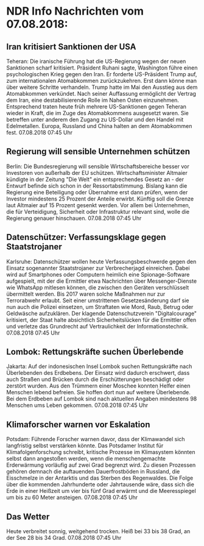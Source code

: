 # NDR Info Nachrichten vom 07.08.2018:


## Iran kritisiert Sanktionen der USA
Teheran: Die iranische Führung hat die US-Regierung wegen der neuen Sanktionen scharf kritisiert. Präsident Ruhani sagte, Washington führe einen psychologischen Krieg gegen den Iran. Er forderte US-Präsident Trump auf, zum internationalen Atomabkommen zurückzukehren. Erst dann könne man über weitere Schritte verhandeln. Trump hatte im Mai den Ausstieg aus dem Atomabkommen verkündet. Nach seiner Auffassung ermöglicht der Vertrag dem Iran, eine destabilisierende Rolle im Nahen Osten einzunehmen. Entsprechend traten heute früh mehrere US-Sanktionen gegen Teheran wieder in Kraft, die im Zuge des Atomabkommens ausgesetzt waren. Sie betreffen unter anderem den Zugang zu US-Dollar und den Handel mit Edelmetallen. Europa, Russland und China halten an dem Atomabkommen fest. 07.08.2018 07:45 Uhr 

## Regierung will sensible Unternehmen schützen
Berlin:	Die Bundesregierung will sensible Wirtschaftsbereiche besser vor Investoren von außerhalb der EU schützen. Wirtschaftsminister Altmaier kündigte in der Zeitung "Die Welt" ein entsprechendes Gesetz an - der Entwurf befinde sich schon in der Ressortabstimmung. Bislang kann die Regierung eine Beteiligung oder Übernahme erst dann prüfen, wenn der Investor mindestens 25 Prozent der Anteile erwirbt. Künftig soll die Grenze laut Altmaier auf 15 Prozent gesenkt werden. Vor allem bei Unternehmen, die für Verteidigung, Sicherheit oder Infrastruktur relevant sind, wolle die Regierung genauer hinschauen. 07.08.2018 07:45 Uhr 

## Datenschützer: Verfassungsklage gegen Staatstrojaner
Karlsruhe: Datenschützer wollen heute Verfassungsbeschwerde gegen den Einsatz sogenannter Staatstrojaner zur Verbrecherjagd einreichen. Dabei wird auf Smartphones oder Computern heimlich eine Spionage-Software aufgespielt, mit der die Ermittler etwa Nachrichten über Messenger-Dienste wie WhatsApp mitlesen können, die zwischen den Geräten verschlüsselt übermittelt werden. Bis 2017 waren solche Maßnahmen nur zur Terrorabwehr erlaubt. Seit einer umstrittenen Gesetzesänderung darf sie nun auch die Polizei einsetzen, um Straftaten wie Mord, Raub, Betrug oder Geldwäsche aufzuklären. Der klagende Datenschutzverein "Digitalcourage" kritisiert, der Staat halte absichtlich Sicherheitslücken für die Ermittler offen und verletze das Grundrecht auf Vertraulichkeit der Informationstechnik. 07.08.2018 07:45 Uhr 

## Lombok: Rettungskräfte suchen Überlebende
Jakarta: Auf der indonesischen Insel Lombok suchen Rettungskräfte nach Überlebenden des Erdbebens. Der Einsatz wird dadurch erschwert, dass auch Straßen und Brücken durch die Erschütterungen beschädigt oder zerstört wurden. Aus den Trümmern einer Moschee konnten Helfer einen Menschen lebend befreien. Sie hoffen dort nun auf weitere Überlebende. Bei dem Erdbeben auf Lombok sind nach aktuellen Angaben mindestens 98 Menschen ums Leben gekommen. 07.08.2018 07:45 Uhr 

## Klimaforscher warnen vor Eskalation
Potsdam: Führende Forscher warnen davor, dass der Klimawandel sich langfristig selbst verstärken könnte. Das Potsdamer Institut für Klimafolgenforschung schreibt, kritische Prozesse im Klimasystem könnten selbst dann angestoßen werden, wenn die menschengemachte Erderwärmung vorläufig auf zwei Grad begrenzt wird. Zu diesen Prozessen gehören demnach die auftauenden Dauerfrostböden in Russland, die Eisschmelze in der Antarktis und das Sterben des Regenwaldes. Die Folge über die kommenden Jahrhunderte oder Jahrtausende wäre, dass sich die Erde in einer Heißzeit um vier bis fünf Grad erwärmt und die Meeresspiegel um bis zu 60 Meter ansteigen. 07.08.2018 07:45 Uhr 

## Das Wetter
Heute verbreitet sonnig, weitgehend trocken. Heiß bei 33 bis 38 Grad, an der See 28 bis 34 Grad. 07.08.2018 07:45 Uhr 
